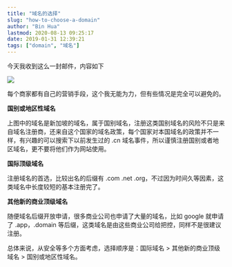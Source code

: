 ```yaml
---
title: "域名的选择"
slug: "how-to-choose-a-domain"
author: "Bin Hua"
lastmod: 2020-08-13 09:25:17
date: 2019-01-31 12:39:21
tags: ["domain", "域名"]
---
```


今天我收到这么一封邮件，内容如下

![](/imgs/choose_a_domain.jpg)

每个商家都有自己的营销手段，这个我无能为力，但有些情况是完全可以避免的。

**国别或地区性域名**

上图中的域名是新加坡的域名，属于国别域名，注册这类国别域名的风险不只是来自域名注册商，还来自这个国家的域名政策，每个国家对本国域名的政策并不一样，有兴趣的可以搜索下以前发生过的 .cn 域名事件，所以谨慎注册国别或者地区域名，更不要将他们作为网站使用。

**国际顶级域名**

注册域名的首选，比较出名的后缀有 .com .net .org，不过因为时间久等因素，这类域名中长度较短的基本注册完了。

**其他新的商业顶级域名**

随便域名后缀开放申请，很多商业公司也申请了大量的域名，比如 google 就申请了 .app，.domain 等后缀，这类域名是由这些商业公司给把控，同样不是很建议注册。

总体来说，从安全等多个方面考虑，选择顺序是：国际域名 > 其他新的商业顶级域名 > 国别或地区性域名。
